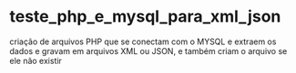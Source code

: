 # teste_php_e_mysql_para_xml_json
criação de arquivos PHP que se conectam com o MYSQL e extraem os dados e gravam em arquivos XML ou JSON, e também criam o arquivo se ele não existir  
